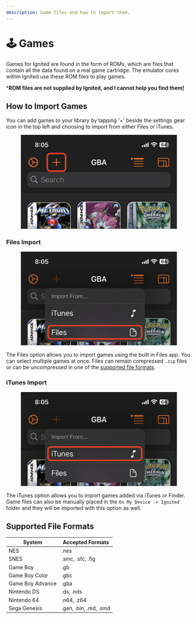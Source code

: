 ```yaml
---
description: Game files and how to import them.
---
```


# 🕹 Games

Games for Ignited are found in the form of ROMs, which are files that contain all the data found on a real game cartridge. The emulator cores within Ignited use these ROM files to play games.

\***ROM files are not supplied by Ignited, and I cannot help you find them**[**!**](https://vimm.net/vault)

## How to Import Games

You can add games to your library by tapping '+' beside the settings gear icon in the top left and choosing to import from either Files or iTunes.

<div data-full-width="false">

<figure><img src="../.gitbook/assets/import-add" alt=""><figcaption></figcaption></figure>

</div>

### Files Import

<figure><img src="../.gitbook/assets/import-files" alt=""><figcaption></figcaption></figure>

The Files option allows you to import games using the built in Files app. You can select multiple games at once. Files can remain compressed `.zip` files or can be uncompressed in one of the [supported file formats](games.md#supported-file-formats).

### iTunes Import

<figure><img src="../.gitbook/assets/import-itunes" alt=""><figcaption></figcaption></figure>

The iTunes option allows you to import games added via iTunes or Finder. Game files can also be manually placed in the `On My Device -> Ignited` folder and they will be imported with this option as well.

## **Supported File Formats**

| System           | Accepted Formats      |
| ---------------- | --------------------- |
| NES              | .nes                  |
| SNES             | .smc, .sfc, .fig      |
| Game Boy         | .gb                   |
| Game Boy Color   | .gbc                  |
| Game Boy Advance | .gba                  |
| Nintendo DS      | .ds, .nds             |
| Nintendo 64      | .n64, .z64            |
| Sega Genesis     | .gen, .bin, .md, .smd |

